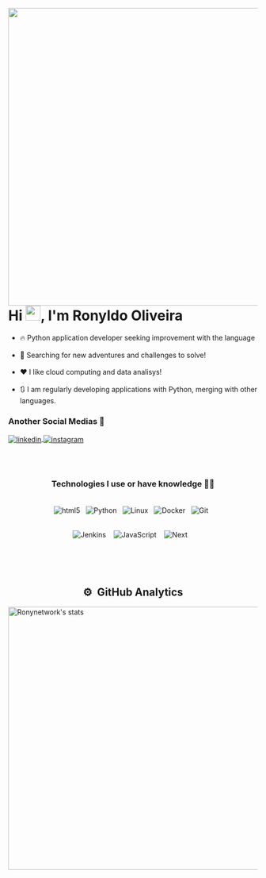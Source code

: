 <img align="right" height="600em" padding="1"
src="https://raw.githubusercontent.com/gist/Ronynetwork/d5becf10e172aa880d25c676935fb95f/raw/d6e6c2922626d0473a01cc2b66f3b06c5f0f4934/githubcard.svg"/>

# Hi <img src="https://raw.githubusercontent.com/kaueMarques/kaueMarques/master/hi.gif" height="30px">, I'm Ronyldo Oliveira <br>

- 🔥 Python application developer seeking improvement with the language 
<br><br>
- 🔎 Searching for new adventures and challenges to solve!
  <br><br>
- ❤ I like cloud computing and data analisys!
  <br><br>
- 🔃 I am regularly developing applications with Python, merging with other languages.
  <br>
### **Another Social Medias** 📱
<a href="https://www.linkedin.com/in/ronyldo-oliveira/" target="_blank">
  <img align="center" src="https://img.shields.io/badge/-Ronyldo Oliveira-05122A?style=flat&logo=Linkedin" alt="linkedin"/>
</a>
<a href="https://instagram.com/ronyooliveira_" target="_blank">
 <img align="center" src="https://img.shields.io/badge/-ronyooliveira-05122A?style=flat&logo=instagram" alt="instagram"/>
</a>

<br><br>

<div align='center' >
  
### **Technologies I use or have knowledge** 👨‍💻
<br>
<img align="center" alt= "html5" src="https://img.shields.io/badge/HTML5-E34F26?style=for-the-badge&logo=html5&logoColor=white"/>   &nbsp;
<img align="center" alt= "Python" src="https://img.shields.io/badge/Python-3776AB?style=for-the-badge&logo=python&logoColor=white"/>   &nbsp;
<img align="center" alt= "Linux" src="https://img.shields.io/badge/Linux-FCC624?style=for-the-badge&logo=linux&logoColor=black"/>   &nbsp;
<img align="center" alt= "Docker" src="https://img.shields.io/badge/Docker-2496ED?style=for-the-badge&logo=docker&logoColor=white"/>  &nbsp;
<img align="center" alt= "Git" src="https://img.shields.io/badge/Git-F05032?style=for-the-badge&logo=git&logoColor=white"/>  &nbsp;
<br><br>
<p align='center'>
  <img align="center" alt= "Jenkins" src="https://img.shields.io/badge/Jenkins-c26d18?style=for-the-badge&logo=jenkins&logoColor=black"/>  &nbsp;&nbsp;
  <img align="center" alt= "JavaScript" src="https://img.shields.io/badge/JavaScript-f9ff33?style=for-the-badge&logo=JavaScript&logoColor=black"/>  &nbsp;&nbsp;
  <img align="center" alt= "Next" src="https://img.shields.io/badge/Next.js-202020?style=for-the-badge&logo=nextdotjs&logoColor=white"/>    &nbsp;&nbsp;
</p>
<br>
  
<div><br><br>
  
## ⚙️ &nbsp;GitHub Analytics

<p align="left">
<img width="530em" src="https://github-readme-stats.vercel.app/api?username=Ronynetwork&show_icons=true&theme=vision-friendly-dark" alt="Ronynetwork's stats"/>
</p>

